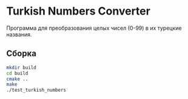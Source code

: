 # Turkish Numbers Converter

Программа для преобразования целых чисел (0-99) в их турецкие названия.

## Сборка

```bash
mkdir build
cd build
cmake ..
make
./test_turkish_numbers
```
